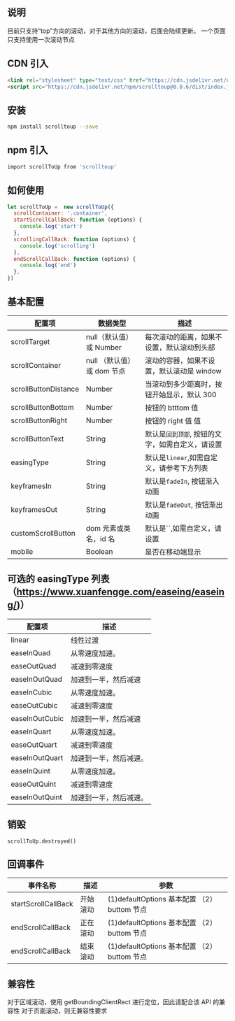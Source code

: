## 说明

目前只支持“top”方向的滚动，对于其他方向的滚动，后面会陆续更新。
一个页面只支持使用一次滚动节点

## CDN 引入

```html
<link rel="stylesheet" type="text/css" href="https://cdn.jsdelivr.net/npm/scrolltoup@0.0.6/dist/index.css" />
<script src="https://cdn.jsdelivr.net/npm/scrolltoup@0.0.6/dist/index.js"></script>
```

## 安装

```bash
npm install scrolltoup --save
```

## npm 引入

```bash
import scrollToUp from 'scrolltoup'
```

## 如何使用

```js
let scrollToUp =  new scrollToUp({
  scrollContainer: '.container',
  startScrollCallBack: function (options) {
    console.log('start')
  },
  scrollingCallBack: function (options) {
    console.log('scrolling')
  },
  endScrollCallBack: function (options) {
    console.log('end')
  },
})
```

## 基本配置

| 配置项               | 数据类型                   | 描述                                             |
| -------------------- | -------------------------- | ------------------------------------------------ |
| scrollTarget         | null（默认值）或 Number    | 每次滚动的距离，如果不设置，默认滚动到头部       |
| scrollContainer      | null （默认值）或 dom 节点 | 滚动的容器，如果不设置，默认滚动是 window        |
| scrollButtonDistance | Number                     | 当滚动到多少距离时，按钮开始显示，默认 300       |
| scrollButtonBottom   | Number                     | 按钮的 btttom 值                                 |
| scrollButtonRight    | Number                     | 按钮的 right 值 值                               |
| scrollButtonText     | String                     | 默认是`回到顶部`, 按钮的文字，如需自定义，请设置 |
| easingType           | String                     | 默认是`linear`,如需自定义，请参考下方列表        |
| keyframesIn          | String                     | 默认是`fadeIn`, 按钮渐入动画                     |
| keyframesOut         | String                     | 默认是`fadeOut`, 按钮渐出动画                    |
| customScrollButton   | dom 元素或类名，id 名      | 默认是``,如需自定义，请设置                      |
| mobile               | Boolean                    | 是否在移动端显示                                 |

## 可选的 easingType 列表（https://www.xuanfengge.com/easeing/easeing/)）

| 配置项         | 描述                   |
| -------------- | ---------------------- |
| linear         | 线性过渡               |
| easeInQuad     | 从零速度加速。         |
| easeOutQuad    | 减速到零速度           |
| easeInOutQuad  | 加速到一半，然后减速   |
| easeInCubic    | 从零速度加速。         |
| easeOutCubic   | 减速到零速度           |
| easeInOutCubic | 加速到一半，然后减速   |
| easeInQuart    | 从零速度加速。         |
| easeOutQuart   | 减速到零速度           |
| easeInOutQuart | 加速到一半，然后减速。 |
| easeInQuint    | 从零速度加速。         |
| easeOutQuint   | 减速到零速度           |
| easeInOutQuint | 加速到一半，然后减速。 |

## 销毁

```
scrollToUp.destroyed()
```

## 回调事件

| 事件名称            | 描述     | 参数                                        |
| ------------------- | -------- | ------------------------------------------- |
| startScrollCallBack | 开始滚动 | (1)defaultOptions 基本配置 （2）buttom 节点 |
| endScrollCallBack   | 正在滚动 | (1)defaultOptions 基本配置 （2）buttom 节点 |
| endScrollCallBack   | 结束滚动 | (1)defaultOptions 基本配置 （2）buttom 节点 |

## 兼容性

对于区域滚动，使用 getBoundingClientRect 进行定位，因此请配合该 API 的兼容性
对于页面滚动，则无兼容性要求
